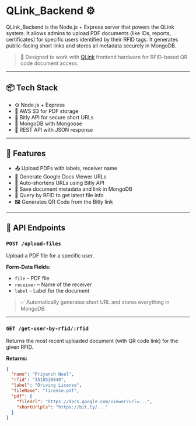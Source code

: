 # QLink_Backend ⚙️

QLink_Backend is the Node.js + Express server that powers the QLink system. It allows admins to upload PDF documents (like IDs, reports, certificates) for specific users identified by their RFID tags. It generates public-facing short links and stores all metadata securely in MongoDB.

> 🧠 Designed to work with [QLink](https://github.com/Neel123priyansh/QLink) frontend hardware for RFID-based QR code document access.

---

## 📦 Tech Stack

- ⚙️ Node.js + Express
- 📁 AWS S3 for PDF storage
- 🔗 Bitly API for secure short URLs
- 🧠 MongoDB with Mongoose
- 🧪 REST API with JSON response

---

## 🔧 Features

- 📤 Upload PDFs with labels, receiver name
- 📑 Generate Google Docs Viewer URLs
- 🔗 Auto-shortens URLs using Bitly API
- 🧾 Save document metadata and link in MongoDB
- 📲 Query by RFID to get latest file info
- 🖼️ Generates QR Code from the Bitly link

---

## 📁 API Endpoints

### `POST /upload-files`
Upload a PDF file for a specific user.

**Form-Data Fields:**
- `file` – PDF file
- `receiver` – Name of the receiver
- `label` – Label for the document

> ✅ Automatically generates short URL and stores everything in MongoDB.

---

### `GET /get-user-by-rfid/:rfid`
Returns the most recent uploaded document (with QR code link) for the given RFID.

**Returns:**
```json
{
  "name": "Priyansh Neel",
  "rfid": "3518510840",
  "label": "Driving License",
  "fileName": "license.pdf",
  "pdf": {
    "fileUrl": "https://docs.google.com/viewer?url=...",
    "shortUrlpls": "https://bit.ly/..."
  }
}
